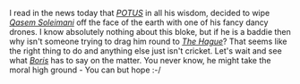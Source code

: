 I read in the news today that [_POTUS_](https://en.wikipedia.org/wiki/President_of_the_United_States "President of the United States") in all his wisdom, decided to wipe [_Qasem Soleimani_](https://en.wikipedia.org/wiki/Qasem_Soleimani "He had four children: two sons and two daughters") off the face of the earth with one of his fancy dancy drones. I know absolutely nothing about this bloke, but if he is a baddie then why isn't someone trying to drag him round to [_The Hague_](https://en.wikipedia.org/wiki/The_Hague "The home of international law and arbitration")? That seems like the right thing to do and anything else just isn't cricket. Let's wait and see what [_Boris_](https://en.wikipedia.org/wiki/Boris_Johnson "Born in New York City to upper-middle class British parents") has to say on the matter. You never know, he might take the moral high ground - You can but hope :-/
